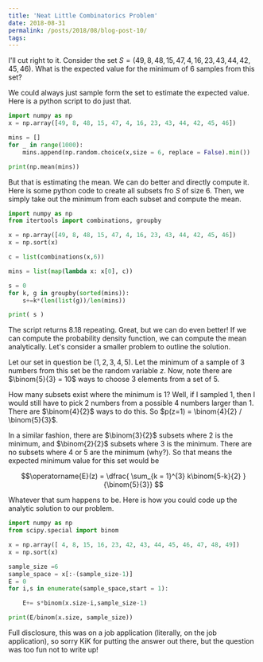 ```yaml
---
title: 'Neat Little Combinatorics Problem'
date: 2018-08-31
permalink: /posts/2018/08/blog-post-10/
tags:
---
```


I'll cut right to it.  Consider the set $S = (49, 8, 48, 15, 47, 4, 16, 23, 43, 44, 42, 45, 46 )$.  What is the expected value for the minimum of 6 samples from this set?

We could always just sample form the set to estimate the expected value.  Here is a python script to do just that.

```python
import numpy as np
x = np.array([49, 8, 48, 15, 47, 4, 16, 23, 43, 44, 42, 45, 46])

mins = []
for _ in range(1000):
    mins.append(np.random.choice(x,size = 6, replace = False).min())

print(np.mean(mins))

```

But that is estimating the mean.  We can do better and directly compute it.  Here is some python code to create all subsets fro $S$ of size 6.  Then, we simply take out the minimum from each subset and compute the mean.

```python
import numpy as np
from itertools import combinations, groupby

x = np.array([49, 8, 48, 15, 47, 4, 16, 23, 43, 44, 42, 45, 46])
x = np.sort(x)

c = list(combinations(x,6))

mins = list(map(lambda x: x[0], c))

s = 0
for k, g in groupby(sorted(mins)):
    s+=k*(len(list(g))/len(mins))

print( s )
```

The script returns 8.18 repeating.  Great, but we can do even better!  If we can compute the probability density function, we can compute the mean analytically.  Let's consider a smaller problem to outline the solution.

Let our set in question be $(1,2,3,4,5)$.  Let the minimum of a sample of 3 numbers from this set be the random variable $z$.  Now, note there are $\binom{5}{3} = 10$ ways to choose 3 elements from a set of 5.

How many subsets exist where the minimum is 1?  Well, if I sampled 1, then I would still have to pick 2 numbers from a possible 4 numbers larger than 1.  There are $\binom{4}{2}$ ways to do this. So $p(z=1) = \binom{4}{2} / \binom{5}{3}$.

In a similar fashion, there are $\binom{3}{2}$ subsets where 2 is the minimum, and $\binom{2}{2}$ subsets where 3 is the minimum.  There are no subsets where 4 or 5 are the minimum (why?).  So that means the expected minimum value for this set would be

$$\operatorname{E}(z) = \dfrac{ \sum_{k = 1}^{3} k\binom{5-k}{2} }{\binom{5}{3}}  $$

Whatever that sum happens to be. Here is how you could code up the analytic solution to our problem.

```python
import numpy as np
from scipy.special import binom

x = np.array([ 4, 8, 15, 16, 23, 42, 43, 44, 45, 46, 47, 48, 49])
x = np.sort(x)

sample_size =6
sample_space = x[:-(sample_size-1)]
E = 0
for i,s in enumerate(sample_space,start = 1):

    E+= s*binom(x.size-i,sample_size-1)

print(E/binom(x.size, sample_size))
```

Full disclosure, this was on a job application (literally, on the job application), so sorry KiK for putting the answer out there, but the question was too fun not to write up!







